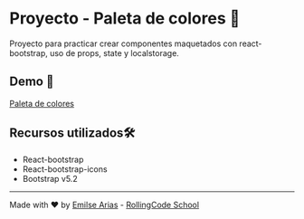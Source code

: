 # Proyecto - Paleta de colores 🎨​​​

Proyecto para practicar crear componentes maquetados con react-bootstrap, uso de props, state y localstorage.

## Demo ​📱​

[Paleta de colores](https://rollingcodeschool.github.io/color-palette/)

## Recursos utilizados ​🛠️​

- React-bootstrap
- React-bootstrap-icons
- Bootstrap v5.2

___

Made with ❤️ by [Emilse Arias](https://github.com/earias08) - [RollingCode School](https://rollingcodeschool.com/)